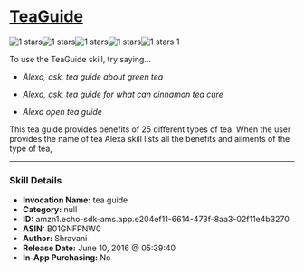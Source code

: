 # [TeaGuide](http://alexa.amazon.com/#skills/amzn1.echo-sdk-ams.app.e204ef11-6614-473f-8aa3-02f11e4b3270)
![1 stars](../../images/ic_star_black_18dp_1x.png)![1 stars](../../images/ic_star_border_black_18dp_1x.png)![1 stars](../../images/ic_star_border_black_18dp_1x.png)![1 stars](../../images/ic_star_border_black_18dp_1x.png)![1 stars](../../images/ic_star_border_black_18dp_1x.png) 1

To use the TeaGuide skill, try saying...

* *Alexa, ask, tea guide about green tea*

* *Alexa, ask, tea guide for what can cinnamon tea cure*

* *Alexa open tea guide*

This tea guide provides benefits of 25 different types of tea. When the user provides the name of tea Alexa skill lists all the benefits and ailments of the type of tea,

***

### Skill Details

* **Invocation Name:** tea guide
* **Category:** null
* **ID:** amzn1.echo-sdk-ams.app.e204ef11-6614-473f-8aa3-02f11e4b3270
* **ASIN:** B01GNFPNW0
* **Author:** Shravani
* **Release Date:** June 10, 2016 @ 05:39:40
* **In-App Purchasing:** No
